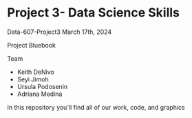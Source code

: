 # Project 3- Data Science Skills

Data-607-Project3
March 17th, 2024

Project Bluebook 

Team
+ Keith DeNivo
+ Seyi Jimoh
+ Ursula Podosenin
+ Adriana Medina

In this repository you'll find all of our work, code, and graphics
